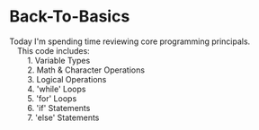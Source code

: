 # Back-To-Basics
Today I'm spending time reviewing core programming principals. 
<br>
&emsp;This code includes: 
<br>&emsp;&emsp; 1. Variable Types
<br>&emsp;&emsp; 2. Math & Character Operations
<br>&emsp;&emsp; 3. Logical Operations
<br>&emsp;&emsp; 4. 'while' Loops
<br>&emsp;&emsp; 5. 'for' Loops
<br>&emsp;&emsp; 6. 'if' Statements
<br>&emsp;&emsp; 7. 'else' Statements
